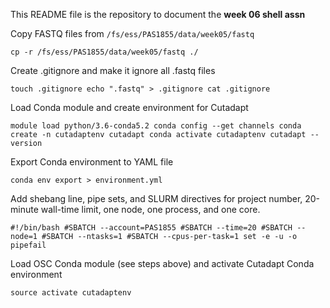 This README file is the repository to document the **week 06 shell assn**

Copy FASTQ files from `/fs/ess/PAS1855/data/week05/fastq`

`cp -r /fs/ess/PAS1855/data/week05/fastq ./`

Create .gitignore and make it ignore all .fastq files

`touch .gitignore
echo ".fastq" > .gitignore
cat .gitignore`

Load Conda module and create environment for Cutadapt

`module load python/3.6-conda5.2
conda config --get channels
conda create -n cutadaptenv cutadapt
conda activate cutadaptenv
cutadapt --version`

Export Conda environment to YAML file

`conda env export > environment.yml`

Add shebang line, pipe sets, and SLURM directives for project number, 20-minute wall-time limit, one node, one process, and one core.

`#!/bin/bash
#SBATCH --account=PAS1855
#SBATCH --time=20
#SBATCH --node=1
#SBATCH --ntasks=1
#SBATCH --cpus-per-task=1
set -e -u -o pipefail`

Load OSC Conda module (see steps above) and activate Cutadapt Conda environment

`source activate cutadaptenv`